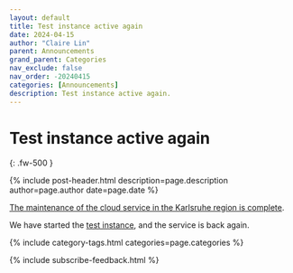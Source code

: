 ```yaml
---
layout: default
title: Test instance active again
date: 2024-04-15
author: "Claire Lin"
parent: Announcements
grand_parent: Categories
nav_exclude: false
nav_order: -20240415
categories: [Announcements]
description: Test instance active again.
---
```


# Test instance active again
{: .fw-500 }

{% include post-header.html
  description=page.description
  author=page.author
  date=page.date
%}

[The maintenance of the cloud service in the Karlsruhe region is complete](https://www.bw-cloud.org/de/news/2024/10-04-maintenance_state).

We have started the [test instance](http://193.196.38.92/), and the service is back again.

{% include category-tags.html categories=page.categories %}

{% include subscribe-feedback.html %}
